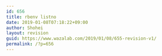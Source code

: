 ```yaml
---
id: 656
title: rbenv listno
date: 2019-01-08T07:18:22+09:00
author: Shohei
layout: revision
guid: https://www.wazalab.com/2019/01/08/655-revision-v1/
permalink: /?p=656
---
```

